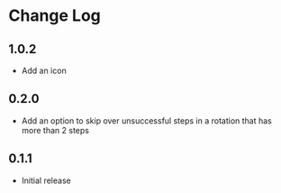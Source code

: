 # Change Log

## 1.0.2

- Add an icon
  
## 0.2.0

- Add an option to skip over unsuccessful steps in a rotation that has more than 2 steps

## 0.1.1

- Initial release